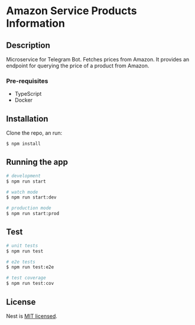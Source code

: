 # Amazon Service Products Information
## Description

Microservice for Telegram Bot.
Fetches prices from Amazon. It provides an endpoint for querying the price of a product from Amazon.

### Pre-requisites

- TypeScript
- Docker
## Installation
Clone the repo, an run:

```bash
$ npm install
```

## Running the app

```bash
# development
$ npm run start

# watch mode
$ npm run start:dev

# production mode
$ npm run start:prod
```

## Test

```bash
# unit tests
$ npm run test

# e2e tests
$ npm run test:e2e

# test coverage
$ npm run test:cov
```

## License

Nest is [MIT licensed](LICENSE).
